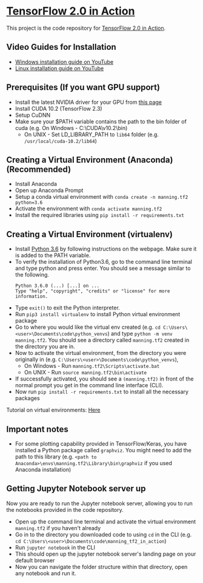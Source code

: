 # [TensorFlow 2.0 in Action](https://www.manning.com/books/tensorflow-in-action?utm_source=thushv&utm_medium=affiliate&utm_campaign=book_ganegedara_tensorflow_10_13_20&a_aid=thushv&a_bid=a9e673f5)

This project is the code repository for [TensorFlow 2.0 in Action](https://www.manning.com/books/tensorflow-in-action?utm_source=thushv&utm_medium=affiliate&utm_campaign=book_ganegedara_tensorflow_10_13_20&a_aid=thushv&a_bid=a9e673f5).

## Video Guides for Installation

* [Windows installation guide on YouTube](https://www.youtube.com/watch?v=FPfH_pM9YXg)
* [Linux installation guide on YouTube](https://www.youtube.com/watch?v=c-XT7XMmB5o)

## Prerequisites (If you want GPU support)

* Install the latest NVIDIA driver for your GPU from [this page](https://www.nvidia.com/download/index.aspx?lang=en-us)
* Install CUDA 10.2 (TensorFlow 2.3)
* Setup CuDNN
* Make sure your $PATH variable contains the path to the bin folder of cuda (e.g. On Windows - C:\CUDA\v10.2\bin)
  * On UNIX - Set LD_LIBRARY_PATH to `lib64` folder (e.g. `/usr/local/cuda-10.2/lib64`)

## Creating a Virtual Environment (Anaconda) (Recommended)

* Install Anaconda
* Open up Anaconda Prompt
* Setup a conda virtual environment with `conda create -n manning.tf2 python=3.6`
* Activate the environment with `conda activate manning.tf2`
* Install the required libraries using `pip install -r requirements.txt`

## Creating a Virtual Environment (virtualenv)

* Install [Python 3.6](https://www.python.org/downloads/release/python-360/) by following instructions on the webpage. Make sure it is added to the PATH variable. 
* To verify the installation of Python3.6, go to the command line terminal and type python and press enter. You should see a message similar to the following.
	```
	Python 3.6.0 (...) [...] on ...
	Type "help", "copyright", "credits" or "license" for more information.
	```
* Type `exit()` to exit the Python interpreter.
* Run `pip3 install virtualenv` to install Python virtual environment package
* Go to where you would like the virtual env created (e.g. `cd C:\Users\<user>\Documents\code\python_venvs`) and type `python -m venv manning.tf2`. You should see a directory called `manning.tf2` created in the directory you are in.
* Now to activate the virtual environment, from the directory you were originally in (e.g. `C:\Users\<user>\Documents\code\python_venvs`), 
	* On Windows - Run `manning.tf2\Scripts\activate.bat`
	* On UNIX - Run `source manning.tf2\bin\activate`
* If successfully activated, you should see a `(manning.tf2)` in front of the normal prompt you get in the command line interface (CLI).
* Now run `pip install -r requirements.txt` to install all the necessary packages

Tutorial on virtual environments: [Here](https://docs.python.org/3/tutorial/venv.html)

## Important notes

* For some plotting capability provided in TensorFlow/Keras, you have installed a Python package called `graphviz`. You might need to add the path to this library (e.g. `<path to Anaconda>\envs\manning.tf2\Library\bin\graphviz` if you used Anaconda installation)

## Getting Jupyter Notebook server up

Now you are ready to run the Jupyter notebook server, allowing you to run the notebooks provided in the code repository.

* Open up the command line terminal and activate the virtual environment `manning.tf2` if you haven't already
* Go in to the directory you downloaded code to using `cd` in the CLI (e.g. `cd C:\Users\<user>\Documents\code\manning_tf2_in_action`)
* Run `jupyter notebook` in the CLI
* This should open up the jupyter notebook server's landing page on your default browser
* Now you can navigate the folder structure within that directory, open any notebook and run it.
